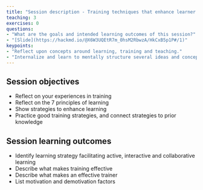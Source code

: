 ```yaml
---
title: "Session description - Training techniques that enhance learner participation and engagement"
teaching: 3
exercises: 0
questions:
- "What are the goals and intended learning outcomes of this session?"
- "[Slide](https://hackmd.io/@X6W3UQEtR7m_0hsM2RbwzA/HkCxB5p1P#/1)"
keypoints:
- "Reflect upon concepts around learning, training and teaching."
- "Internalize and learn to mentally structure several ideas and concepts related to learning, training and teaching."
---
```


## Session objectives
- Reflect on your experiences in training
- Reflect on the 7 principles of learning
- Show strategies to enhance learning
- Practice good training strategies, and connect strategies to prior knowledge





## Session learning outcomes
- Identify learning strategy facilitating active, interactive and collaborative learning
- Describe what makes training effective
- Describe what makes an effective trainer
- List motivation and demotivation factors
